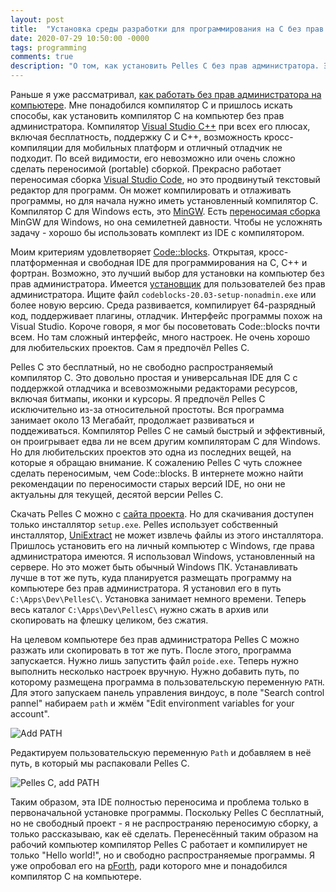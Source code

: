 ```yaml
---
layout: post
title:  "Установка среды разработки для программирования на C без прав администратора"
date: 2020-07-29 10:50:00 -0000
tags: programming
comments: true
description: "О том, как установить Pelles C без прав администратора. Это несложно и жаль, что автор Pelles C не облегчил жизнь пользователям сам."
---
```


Раньше я уже рассматривал, [как работать без прав администратора на компьютере](/blog/2016/noadmin). Мне понадобился компилятор С и пришлось искать способы, как установить компилятор С на компьютер без прав администратора. Компилятор [Visual Studio C++](https://visualstudio.microsoft.com/ru/vs/features/cplusplus/) при всех его плюсах, включая бесплатность, поддержку C и C++, возможность кросс-компиляции для мобильных платформ и отличный отладчик не подходит. По всей видимости, его невозможно или очень сложно сделать переносимой (portable) сборкой. Прекрасно работает переносимая сборка [Visual Studio Code](https://code.visualstudio.com/docs/editor/portable), но это продвинутый текстовый редактор для программ. Он может компилировать и отлаживать программы, но для начала нужно иметь установленный компилятор С. Компилятор C для Windows есть, это [MinGW](http://www.mingw.org/). Есть [переносимая сборка](https://github.com/jonasstrandstedt/MinGW) MinGW для Windows, но она семилетней давности. 
Чтобы не усложнять задачу - хорошо бы использовать комплект из IDE с компилятором. 

Моим критериям удовлетворяет [Code::blocks](http://www.codeblocks.org/). Открытая, кросс-платформенная и свободная IDE для программирования на С, С++ и фортран. Возможно, это лучший выбор для установки на компьютер без прав администратора. Имеется [установщик](http://www.codeblocks.org/downloads/26) для пользователей без прав администратора. Ищите файл `codeblocks-20.03-setup-nonadmin.exe` или более новую версию. Среда развивается, компилирует 64-разрядный код, поддерживает плагины, отладчик. Интерфейс программы похож на Visual Studio. Короче говоря, я мог бы посоветовать Code::blocks почти всем. Но там сложный интерфейс, много настроек. Не очень хорошо для любительских проектов. Сам я предпочёл Pelles C. 

Pelles C это бесплатный, но не свободно распространяемый компилятор С. Это довольно простая и универсальная IDE для С с поддержкой отладчика и всевозможными редакторами ресурсов, включая битмапы, иконки и курсоры. Я предпочёл Pelles C исключительно из-за относительной простоты. Вся программа занимает около 13 Мегабайт, продолжает развиваться и поддеживаться. Компилятор Pelles C не самый быстрый и эффективный, он проигрывает едва ли не всем другим компиляторам С для Windows. Но для любительских проектов это одна из последних вещей, на которые я обращаю внимание. К сожалению Pelles C чуть сложнее сделать переносимым, чем Code::blocks. В интернете можно найти рекомендации по переносимости старых версий IDE, но они не актуальны для текущей, десятой версии Pelles C.

Скачать Pelles C можно с [сайта проекта](http://www.smorgasbordet.com/pellesc/). Но для скачивания доступен только инсталлятор `setup.exe`. Pelles использует собственный инсталлятор, [UniExtract](https://github.com/Bioruebe/UniExtract2/releases) не может извлечь файлы из этого инсталлятора. Пришлось установить его на личный компьютер с Windows, где права администратора имеются. Я использовал Windows, установленный на сервере. Но это может быть обычный Windows ПК. Устанавливать лучше в тот же путь, куда планируется размещать программу на компьютере без прав администратора. Я установил его в путь `C:\Apps\Dev\PellesC\`. Установка занимает немного времени. Теперь весь каталог `C:\Apps\Dev\PellesC\` нужно сжать в архив или скопировать на флешку целиком, без сжатия.

На целевом компьютере без прав администратора Pelles C можно разжать или скопировать в тот же путь. После этого, программа запускается. Нужно лишь запустить файл `poide.exe`. Теперь нужно выполнить несколько настроек вручную. Нужно добавить путь, по которому размещена программа в пользовательскую переменную `PATH`. Для этого запускаем панель управления виндоус, в поле "Search control pannel" набираем `path` и жмём "Edit environment variables for your account".

![Add PATH](https://res.cloudinary.com/dlqc5rp9l/image/upload/v1595995926/blog/pellesc-path_nlulzt.png)

Редактируем пользовательскую переменную `Path` и добавляем в неё путь, в который мы распаковали Pelles C. 

![Pelles C, add PATH](https://res.cloudinary.com/dlqc5rp9l/image/upload/v1595995926/blog/pellesc-path-add_jp50ft.png)

Таким образом, эта IDE полностью переносима и проблема только в первоначальной установке программы. Поскольку Pelles C бесплатный, но не свободный проект - я не распространяю переносимую сборку, а только рассказываю, как её сделать. Перенесённый таким образом на рабочий компьютер компилятор Pelles C работает и компилирует не только "Hello world!", но и свободно распространяемые программы. Я уже опробовал его на [pForth](https://github.com/philburk/pforth), ради которого мне и понадобился компилятор С на компьютере.